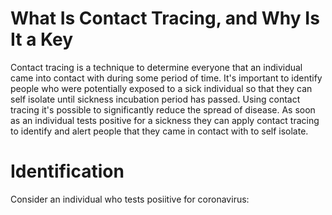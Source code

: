 # What Is Contact Tracing, and Why Is It a Key 

Contact tracing is a technique to determine everyone that an individual came into contact with during some period of time. It's important to identify people who were potentially exposed to a sick individual so that they can self isolate until sickness incubation period has passed. Using contact tracing it's possible to significantly reduce the spread of disease. As soon as an individual tests positive for a sickness they can apply contact tracing to identify and alert people that they came in contact with to self isolate.


# Identification

Consider an individual who tests posiitive for coronavirus:





